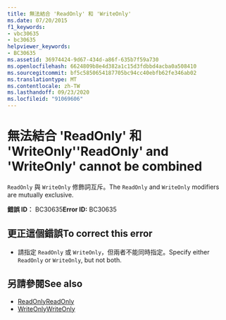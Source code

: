 ```yaml
---
title: 無法結合 'ReadOnly' 和 'WriteOnly'
ms.date: 07/20/2015
f1_keywords:
- vbc30635
- bc30635
helpviewer_keywords:
- BC30635
ms.assetid: 36974424-9d67-434d-a86f-635b7f59a730
ms.openlocfilehash: 6624809b8e4d382a1c15d3fdbbd4acba0a508410
ms.sourcegitcommit: bf5c5850654187705bc94cc40ebfb62fe346ab02
ms.translationtype: MT
ms.contentlocale: zh-TW
ms.lasthandoff: 09/23/2020
ms.locfileid: "91069606"
---
```

# <a name="readonly-and-writeonly-cannot-be-combined"></a><span data-ttu-id="4b4f5-102">無法結合 'ReadOnly' 和 'WriteOnly'</span><span class="sxs-lookup"><span data-stu-id="4b4f5-102">'ReadOnly' and 'WriteOnly' cannot be combined</span></span>

<span data-ttu-id="4b4f5-103">`ReadOnly` 與 `WriteOnly` 修飾詞互斥。</span><span class="sxs-lookup"><span data-stu-id="4b4f5-103">The `ReadOnly` and `WriteOnly` modifiers are mutually exclusive.</span></span>  
  
 <span data-ttu-id="4b4f5-104">**錯誤 ID︰** BC30635</span><span class="sxs-lookup"><span data-stu-id="4b4f5-104">**Error ID:** BC30635</span></span>  
  
## <a name="to-correct-this-error"></a><span data-ttu-id="4b4f5-105">更正這個錯誤</span><span class="sxs-lookup"><span data-stu-id="4b4f5-105">To correct this error</span></span>  
  
- <span data-ttu-id="4b4f5-106">請指定 `ReadOnly` 或 `WriteOnly`，但兩者不能同時指定。</span><span class="sxs-lookup"><span data-stu-id="4b4f5-106">Specify either `ReadOnly` or `WriteOnly`, but not both.</span></span>  
  
## <a name="see-also"></a><span data-ttu-id="4b4f5-107">另請參閱</span><span class="sxs-lookup"><span data-stu-id="4b4f5-107">See also</span></span>

- [<span data-ttu-id="4b4f5-108">ReadOnly</span><span class="sxs-lookup"><span data-stu-id="4b4f5-108">ReadOnly</span></span>](../language-reference/modifiers/readonly.md)
- [<span data-ttu-id="4b4f5-109">WriteOnly</span><span class="sxs-lookup"><span data-stu-id="4b4f5-109">WriteOnly</span></span>](../language-reference/modifiers/writeonly.md)
